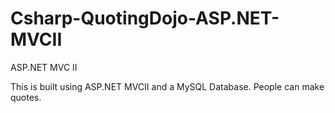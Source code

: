 # Csharp-QuotingDojo-ASP.NET-MVCII
ASP.NET MVC II

This is built using ASP.NET MVCII and a MySQL Database.   People can make quotes.  
